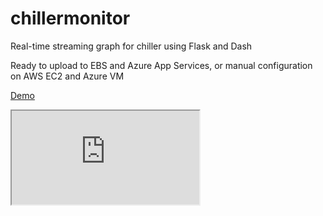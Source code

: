 # chillermonitor

Real-time streaming graph for chiller using Flask and Dash

Ready to upload to EBS and Azure App Services, or manual configuration on AWS EC2 and Azure VM

[Demo](https://chillertest.azurewebsites.net/)

<html>
<body>

<iframe src="https://chillertest.azurewebsites.net/"></iframe>

</body>
</html>
